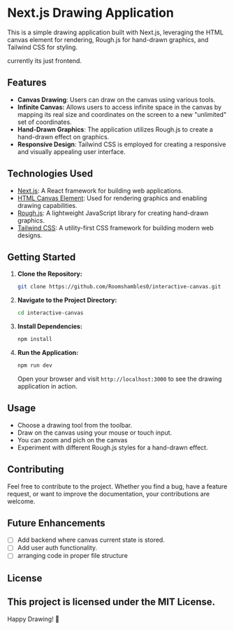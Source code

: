 # Next.js Drawing Application

 
This is a simple drawing application built with Next.js, leveraging the HTML canvas element for rendering, Rough.js for hand-drawn graphics, and Tailwind CSS for styling.

currently its just frontend.

## Features

- **Canvas Drawing**: Users can draw on the canvas using various tools.
- **Infinite Canvas:** Allows users to access infinite space in the canvas by mapping its real size and coordinates on the screen to a new "unlimited" set of coordinates.
- **Hand-Drawn Graphics**: The application utilizes Rough.js to create a hand-drawn effect on graphics.
- **Responsive Design**: Tailwind CSS is employed for creating a responsive and visually appealing user interface.

## Technologies Used

- [Next.js](https://nextjs.org/): A React framework for building web applications.
- [HTML Canvas Element](https://developer.mozilla.org/en-US/docs/Web/API/Canvas_API): Used for rendering graphics and enabling drawing capabilities.
- [Rough.js](https://roughjs.com/): A lightweight JavaScript library for creating hand-drawn graphics.
- [Tailwind CSS](https://tailwindcss.com/): A utility-first CSS framework for building modern web designs.

## Getting Started

1. **Clone the Repository:**

    ```bash
    git clone https://github.com/Roomshambles0/interactive-canvas.git
    ```

2. **Navigate to the Project Directory:**

    ```bash
    cd interactive-canvas
    ```

3. **Install Dependencies:**

    ```bash
    npm install
    ```

4. **Run the Application:**

    ```bash
    npm run dev
    ```

    Open your browser and visit `http://localhost:3000` to see the drawing application in action.

## Usage

- Choose a drawing tool from the toolbar.
- Draw on the canvas using your mouse or touch input.
- You can zoom and pich on the canvas
- Experiment with different Rough.js styles for a hand-drawn effect.

## Contributing

Feel free to contribute to the project. Whether you find a bug, have a feature request, or want to improve the documentation, your contributions are welcome.

## Future Enhancements
- [ ] Add backend where canvas current state is stored.  
- [ ] Add user auth functionality. 
- [ ] arranging code in proper file structure

## License

This project is licensed under the MIT License.
---

Happy Drawing! 🎨
